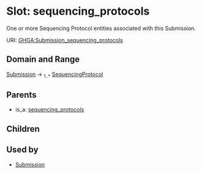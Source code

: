 
# Slot: sequencing_protocols


One or more Sequencing Protocol entities associated with this Submission.

URI: [GHGA:Submission_sequencing_protocols](https://w3id.org/GHGA/Submission_sequencing_protocols)


## Domain and Range

[Submission](Submission.md) &#8594;  <sub>1..\*</sub> [SequencingProtocol](SequencingProtocol.md)

## Parents

 *  is_a: [sequencing_protocols](sequencing_protocols.md)

## Children


## Used by

 * [Submission](Submission.md)
